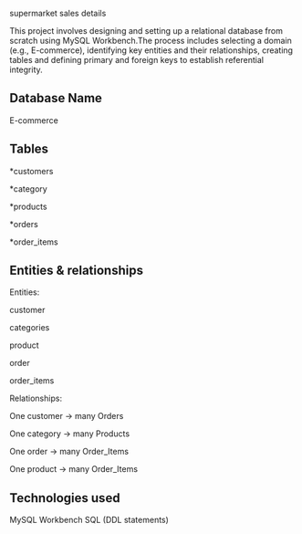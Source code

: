 supermarket sales details

This project involves designing and setting up a relational database from scratch using MySQL Workbench.The process includes selecting a domain (e.g., E-commerce), identifying key entities and their relationships, creating tables  and defining primary and foreign keys to establish referential integrity.










## Database Name

E-commerce

## Tables

*customers

*category

*products

*orders

*order_items


## Entities & relationships

Entities:

customer

categories

product

order

order_items

Relationships:

One customer → many Orders

One category → many Products

One order → many Order_Items

One product → many Order_Items

## Technologies used
MySQL Workbench
SQL (DDL statements)

